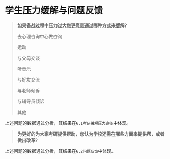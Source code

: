 # 学生压力缓解与问题反馈

> **如果备战过程中压力过大您更愿意通过哪种方式来缓解?**
>
> 去心理咨询中心做咨询
>
> 运动
>
> 与父母交谈
>
> 听音乐
>
> 与好友交流
>
> 与老师倾诉
>
> 与辅导员倾诉
>
> 其他

上述问题的数据通过分析，其结果在`6.1考研缓解压力途径`中体现。



> **为更好的为大家考研提供帮助，您认为学校还需在哪些方面来提供帮，或者做出改革**?

上述问题的数据通过分析，其结果在`6.2问题反馈`中体现。